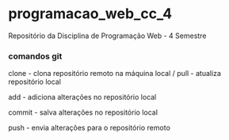 # programacao_web_cc_4
Repositório da Disciplina de Programação Web - 4 Semestre


### comandos git
clone - clona repositório remoto na máquina local / pull - atualiza repositório local

add - adiciona alterações no repositório local

commit - salva alterações no repositório local

push - envia alterações para o repositório remoto
